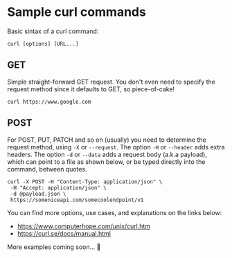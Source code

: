 # Sample curl commands

Basic sintax of a curl command:

```
curl [options] [URL...]
```

## GET

Simple straight-forward GET request. You don't even need to specify the request method since it defaults to GET, so piece-of-cake!

```
curl https://www.google.com
```

## POST

For POST, PUT, PATCH and so on (usually) you need to determine the request method, using `-X` or `--request`.
The option `-H` or `--header` adds extra headers. The option `-d` or `--data` adds a request body (a.k.a payload), which can point to a file as shown below, or be typed directly into the command, between quotes.

```
curl -X POST -H "Content-Type: application/json" \
 -H "Accept: application/json" \
 -d @payload.json \
 https://someniceapi.com/somecoolendpoint/v1
```

You can find more options, use cases, and explanations on the links below:

* https://www.computerhope.com/unix/curl.htm
* https://curl.se/docs/manual.html

More examples coming soon... :construction_worker:
